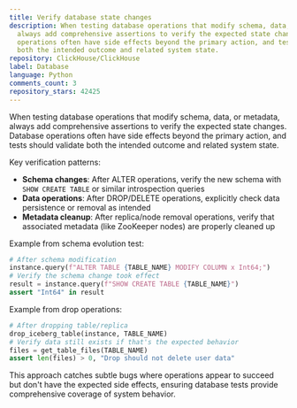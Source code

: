 ```yaml
---
title: Verify database state changes
description: When testing database operations that modify schema, data, or metadata,
  always add comprehensive assertions to verify the expected state changes. Database
  operations often have side effects beyond the primary action, and tests should validate
  both the intended outcome and related system state.
repository: ClickHouse/ClickHouse
label: Database
language: Python
comments_count: 3
repository_stars: 42425
---
```


When testing database operations that modify schema, data, or metadata, always add comprehensive assertions to verify the expected state changes. Database operations often have side effects beyond the primary action, and tests should validate both the intended outcome and related system state.

Key verification patterns:
- **Schema changes**: After ALTER operations, verify the new schema with `SHOW CREATE TABLE` or similar introspection queries
- **Data operations**: After DROP/DELETE operations, explicitly check data persistence or removal as intended
- **Metadata cleanup**: After replica/node removal operations, verify that associated metadata (like ZooKeeper nodes) are properly cleaned up

Example from schema evolution test:
```python
# After schema modification
instance.query(f"ALTER TABLE {TABLE_NAME} MODIFY COLUMN x Int64;")
# Verify the schema change took effect
result = instance.query(f"SHOW CREATE TABLE {TABLE_NAME}")
assert "Int64" in result
```

Example from drop operations:
```python
# After dropping table/replica
drop_iceberg_table(instance, TABLE_NAME)
# Verify data still exists if that's the expected behavior
files = get_table_files(TABLE_NAME)
assert len(files) > 0, "Drop should not delete user data"
```

This approach catches subtle bugs where operations appear to succeed but don't have the expected side effects, ensuring database tests provide comprehensive coverage of system behavior.